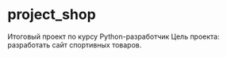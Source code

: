 # project_shop
Итоговый проект по курсу Python-разработчик
Цель проекта: разработать сайт спортивных товаров. 
